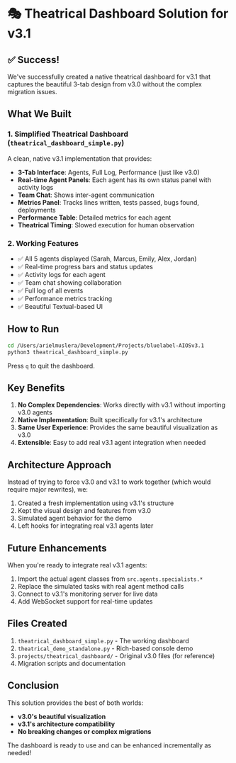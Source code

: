 # 🎭 Theatrical Dashboard Solution for v3.1

## ✅ Success!

We've successfully created a native theatrical dashboard for v3.1 that captures the beautiful 3-tab design from v3.0 without the complex migration issues.

## What We Built

### 1. **Simplified Theatrical Dashboard** (`theatrical_dashboard_simple.py`)
A clean, native v3.1 implementation that provides:
- **3-Tab Interface**: Agents, Full Log, Performance (just like v3.0)
- **Real-time Agent Panels**: Each agent has its own status panel with activity logs
- **Team Chat**: Shows inter-agent communication
- **Metrics Panel**: Tracks lines written, tests passed, bugs found, deployments
- **Performance Table**: Detailed metrics for each agent
- **Theatrical Timing**: Slowed execution for human observation

### 2. **Working Features**
- ✅ All 5 agents displayed (Sarah, Marcus, Emily, Alex, Jordan)
- ✅ Real-time progress bars and status updates
- ✅ Activity logs for each agent
- ✅ Team chat showing collaboration
- ✅ Full log of all events
- ✅ Performance metrics tracking
- ✅ Beautiful Textual-based UI

## How to Run

```bash
cd /Users/arielmuslera/Development/Projects/bluelabel-AIOSv3.1
python3 theatrical_dashboard_simple.py
```

Press `q` to quit the dashboard.

## Key Benefits

1. **No Complex Dependencies**: Works directly with v3.1 without importing v3.0 agents
2. **Native Implementation**: Built specifically for v3.1's architecture
3. **Same User Experience**: Provides the same beautiful visualization as v3.0
4. **Extensible**: Easy to add real v3.1 agent integration when needed

## Architecture Approach

Instead of trying to force v3.0 and v3.1 to work together (which would require major rewrites), we:
1. Created a fresh implementation using v3.1's structure
2. Kept the visual design and features from v3.0
3. Simulated agent behavior for the demo
4. Left hooks for integrating real v3.1 agents later

## Future Enhancements

When you're ready to integrate real v3.1 agents:
1. Import the actual agent classes from `src.agents.specialists.*`
2. Replace the simulated tasks with real agent method calls
3. Connect to v3.1's monitoring server for live data
4. Add WebSocket support for real-time updates

## Files Created

1. `theatrical_dashboard_simple.py` - The working dashboard
2. `theatrical_demo_standalone.py` - Rich-based console demo
3. `projects/theatrical_dashboard/` - Original v3.0 files (for reference)
4. Migration scripts and documentation

## Conclusion

This solution provides the best of both worlds:
- **v3.0's beautiful visualization** 
- **v3.1's architecture compatibility**
- **No breaking changes or complex migrations**

The dashboard is ready to use and can be enhanced incrementally as needed!